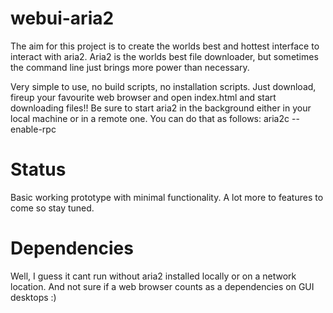 webui-aria2
===========

The aim for this project is to create the worlds best and hottest interface to interact with aria2. Aria2 is the worlds best file downloader, but sometimes the command line just brings more power than necessary.

Very simple to use, no build scripts, no installation scripts. Just download, fireup your favourite web browser and open index.html and start downloading files!! Be sure to start aria2 in the background either in your local machine or in a remote one. You can do that as follows:
aria2c --enable-rpc

Status
===========
Basic working prototype with minimal functionality. A lot more to features to come so stay tuned.


Dependencies
===========
Well, I guess it cant run without aria2 installed locally or on a network location. And not sure if a web browser counts as a dependencies on GUI desktops :)

